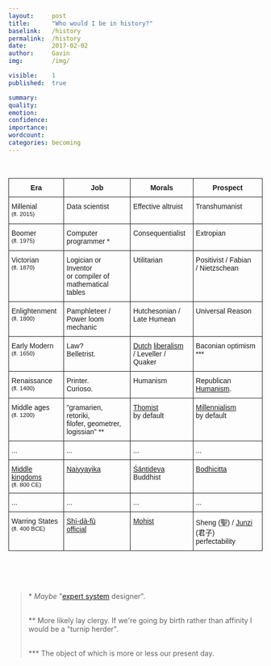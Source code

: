 ```yaml
---
layout:     post
title:      "Who would I be in history?"
baselink:   /history
permalink:  /history
date:       2017-02-02
author:     Gavin   
img:        /img/

visible:    1
published:  true

summary:    
quality:    
emotion:    
confidence: 
importance: 
wordcount:  
categories: becoming
---
```


<br>
<div align="center">

<style type="text/css">
.tg  {border-collapse:collapse;border-spacing:0;}
.tg td{font-family:Arial, sans-serif;font-size:14px;padding:10px 5px;border-style:solid;border-width:1px;overflow:hidden;word-break:normal;}
.tg th{font-family:Arial, sans-serif;font-size:14px;font-weight:normal;padding:10px 5px;border-style:solid;border-width:1px;overflow:hidden;word-break:normal;}
.tg .tg-yw4l{vertical-align:top}
</style>
<table class="tg">
  <tr>
    <th class="tg-yw4l"><b>Era</b></th>
    <th class="tg-yw4l"><b>Job</b></th>
    <th class="tg-yw4l"><b>Morals</b></th>
    <th class="tg-yw4l"><b>Prospect</b></th>
  </tr>
  <tr>
    <td class="tg-yw4l">Millenial <br><small>(fl. 2015)</small></td>
    <td class="tg-yw4l">Data scientist<br><br></td>
    <td class="tg-yw4l">Effective altruist<br></td>
    <td class="tg-yw4l">Transhumanist</td>
  </tr>
  <tr>
    <td class="tg-yw4l">Boomer<br><small>(fl. 1975)</small><br></td>
    <td class="tg-yw4l">Computer programmer *<br></td>
    <td class="tg-yw4l">Consequentialist</td>
    <td class="tg-yw4l">Extropian</td>
  </tr>
  <tr>
    <td class="tg-yw4l">Victorian<br><small>(fl. 1870)</small><br></td>
    <td class="tg-yw4l">Logician or Inventor <br>or compiler of <br>mathematical tables<br></td>
    <td class="tg-yw4l">Utilitarian</td>
    <td class="tg-yw4l">Positivist / Fabian<br> / Nietzschean<br></td>
  </tr>
  <tr>
    <td class="tg-yw4l">Enlightenment<br><small>(fl. 1800)</small></td>
    <td class="tg-yw4l">Pamphleteer /<br>Power loom <br>mechanic<br></td>
    <td class="tg-yw4l">Hutchesonian /<br>Late Humean </td>
    <td class="tg-yw4l">Universal Reason</td>
  </tr>
  <tr>
    <td class="tg-yw4l">Early Modern<br><small>(fl. 1650)</small></td>
    <td class="tg-yw4l">Law?<br>Belletrist.</td>
    <td class="tg-yw4l"><a href="https://en.wikipedia.org/wiki/Tractatus_Theologico-Politicus">Dutch</a> <a href="https://en.wikipedia.org/wiki/Hugo_Grotius">liberalism</a> <br>/ Leveller / Quaker</td>
    <td class="tg-yw4l">Baconian optimism ***</td>
  </tr>

  <tr>
    <td class="tg-yw4l">Renaissance <br><small>(fl. 1400)</small></td>
    <td class="tg-yw4l">Printer.<br>Curioso.</td>
    <td class="tg-yw4l">Humanism</td>
    <td class="tg-yw4l">Republican <a href="https://en.wikipedia.org/wiki/Oration_on_the_Dignity_of_Man">Humanism</a>.</td>
  </tr>
  <tr>
    <td class="tg-yw4l">Middle ages <br><small>(fl. 1200)</small></td>
    <td class="tg-yw4l">"gramarien, retoriki, <br>filofer, geometrer, <br>logissian" **<br></td>
    <td class="tg-yw4l"><a href="https://en.wikipedia.org/wiki/Thomism#Ethics">Thomist</a><br> by default</td>
    <td class="tg-yw4l"><a href="https://en.wikipedia.org/wiki/Millennialism">Millennialism</a><br> by default</td>
  </tr>
  <tr>
    <td class="tg-yw4l">...</small></td>
    <td class="tg-yw4l">...<br></td>
    <td class="tg-yw4l">...</td>
    <td class="tg-yw4l">...</td>
  </tr>  
  <tr>
    <td class="tg-yw4l"><a href="https://en.wikipedia.org/wiki/Middle_kingdoms_of_India">Middle kingdoms</a> <br>
<small>(fl. 800 CE)</small></td>
    <td class="tg-yw4l"><a href="https://en.wikipedia.org/wiki/Nyaya">Naiyyayika</a><br></td>
    <td class="tg-yw4l"><a href="https://plato.stanford.edu/entries/shantideva/">Śāntideva</a> Buddhist</td>
    <td class="tg-yw4l"><a href="https://en.wikipedia.org/wiki/Bodhicitta">Bodhicitta</a></td>
  </tr>
  <tr>
    <td class="tg-yw4l">...</small></td>
    <td class="tg-yw4l">...<br></td>
    <td class="tg-yw4l">...</td>
    <td class="tg-yw4l">...</td>
  </tr>
  <tr>
    <td class="tg-yw4l">Warring States<br><small>(fl. 400 BCE)</small><br></td>
    <td class="tg-yw4l"><a href="https://en.wikipedia.org/wiki/Scholar-official">Shì-dà-fū</a><br><a href="https://en.wikipedia.org/wiki/Scholar-official">official</a><br></td>
    <td class="tg-yw4l"><a href="https://en.wikipedia.org/wiki/Mohism#Caring_and_impartiality">Mohist</a></td>
    <td class="tg-yw4l">Sheng (聖) / <a href="https://plato.stanford.edu/entries/ethics-chinese/#VirEthDaoJunRen">Junzi</a> (君子)<br> perfectability<br></td>
  </tr>
    
</table>

</div>

<br><br><br>
<blockquote>
* <i>Maybe</i> "<a href="https://en.wikipedia.org/wiki/Expert_system">expert system</a> designer".<br><br>

** More likely lay clergy. If we're going by birth rather than affinity I would be a "turnip herder".<br><br>

*** The object of which is more or less our present day.
</blockquote>


<br><br><br>